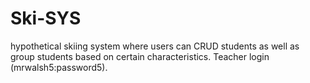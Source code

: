 # Ski-SYS
hypothetical skiing system where users can CRUD students 
as well as group students based on  certain characteristics.
Teacher login (mrwalsh5:password5).
